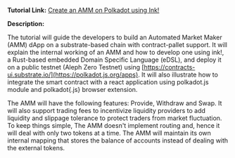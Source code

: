 **Tutorial Link:** [Create an AMM on Polkadot using Ink!](tutorial.md)

**Description:** 

The tutorial will guide the developers to build an Automated Market Maker (AMM) dApp on a substrate-based chain with contract-pallet support. It will explain the internal working of an AMM and how to develop one using ink!, a Rust-based embedded Domain Specific Language (eDSL), and deploy it on a public testnet (Aleph Zero Testnet) using [https://contracts-ui.substrate.io/](https://polkadot.js.org/apps). It will also illustrate how to integrate the smart contract with a react application using polkadot.js module and polkadot{.js} browser extension.

The AMM will have the following features: Provide, Withdraw and Swap. It will also support trading fees to incentivize liquidity providers to add liquidity and slippage tolerance to protect traders from market fluctuation. To keep things simple, The AMM doesn't implement routing and, hence it will deal with only two tokens at a time. The AMM will maintain its own internal mapping that stores the balance of accounts instead of dealing with the external tokens.
